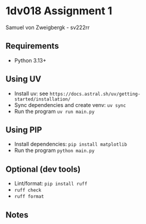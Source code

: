 # 1dv018 Assignment 1

Samuel von Zweigbergk - sv222rr

## Requirements

- Python 3.13+

## Using UV

- Install uv: see `https://docs.astral.sh/uv/getting-started/installation/`
- Sync dependencies and create venv: `uv sync`
- Run the program `uv run main.py`

## Using PIP

- Install dependencies: `pip install matplotlib`
- Run the program `python main.py`

## Optional (dev tools)

- Lint/format: `pip install ruff`
- `ruff check`
- `ruff format`

## Notes
